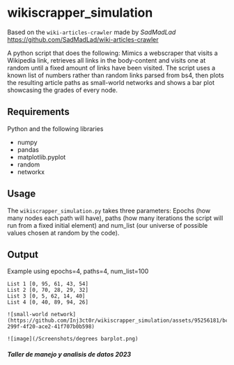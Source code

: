 # wikiscrapper_simulation
Based on the `wiki-articles-crawler` made by _SadMadLad_ https://github.com/SadMadLad/wiki-articles-crawler 

A python script that does the following: Mimics a webscraper that visits a Wikipedia link, retrieves all links in the body-content and visits one at random until a fixed amount of links have been visited.
The script uses a known list of numbers rather than random links parsed from bs4, then plots the resulting article paths as small-world networks and shows a bar plot showcasing the grades of every node.

## Requirements
Python and the following libraries
- numpy
- pandas
- matplotlib.pyplot
- random
- networkx

## Usage
The `wikiscrapper_simulation.py` takes three parameters: Epochs (how many nodes each path will have), paths (how many iterations the script will run from a fixed initial element) and num_list (our universe of possible values chosen at random by the code).

## Output
Example using epochs=4, paths=4, num_list=100
```
List 1 [0, 95, 61, 43, 54]
List 2 [0, 70, 28, 29, 32]
List 3 [0, 5, 62, 14, 40]
List 4 [0, 40, 89, 94, 26]

![small-world network](https://github.com/Inj3ct0r/wikiscrapper_simulation/assets/95256181/bc87db80-299f-4f20-ace2-41f707b0b598)

![image](/Screenshots/degrees barplot.png)
```
##### Taller de manejo y analisis de datos 2023
